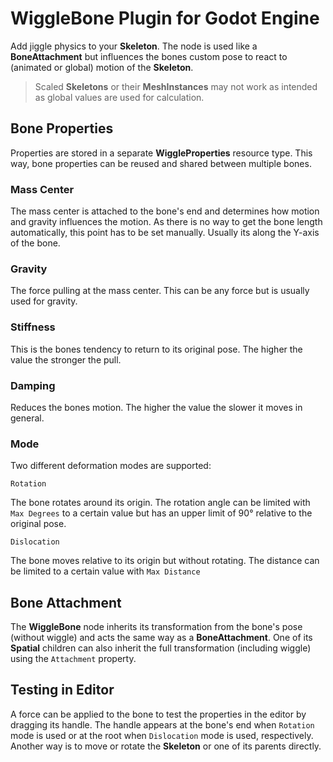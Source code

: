 # WiggleBone Plugin for Godot Engine

Add jiggle physics to your **Skeleton**. The node is used like a **BoneAttachment** but influences the bones custom pose to react to (animated or global) motion of the **Skeleton**.

> Scaled **Skeletons** or their **MeshInstances** may not work as intended as global values are used for calculation.

## Bone Properties

Properties are stored in a separate **WiggleProperties** resource type. This way, bone properties can be reused and shared between multiple bones.

### Mass Center

The mass center is attached to the bone's end and determines how motion and gravity influences the motion. As there is no way to get the bone length automatically, this point has to be set manually. Usually its along the Y-axis of the bone.

### Gravity

The force pulling at the mass center. This can be any force but is usually used for gravity.

### Stiffness

This is the bones tendency to return to its original pose. The higher the value the stronger the pull.

### Damping

Reduces the bones motion. The higher the value the slower it moves in general.

### Mode

Two different deformation modes are supported:

`Rotation`

The bone rotates around its origin. The rotation angle can be limited with `Max Degrees` to a certain value but has an upper limit of 90° relative to the original pose.

`Dislocation`

The bone moves relative to its origin but without rotating. The distance can be limited to a certain value with `Max Distance`


## Bone Attachment

The **WiggleBone** node inherits its transformation from the bone's pose (without wiggle) and acts the same way as a **BoneAttachment**. One of its **Spatial** children can also inherit the full transformation (including wiggle) using the `Attachment` property.

## Testing in Editor

A force can be applied to the bone to test the properties in the editor by dragging its handle. The handle appears at the bone's end when `Rotation` mode is used or at the root when `Dislocation` mode is used, respectively. Another way is to move or rotate the **Skeleton** or one of its parents directly.
